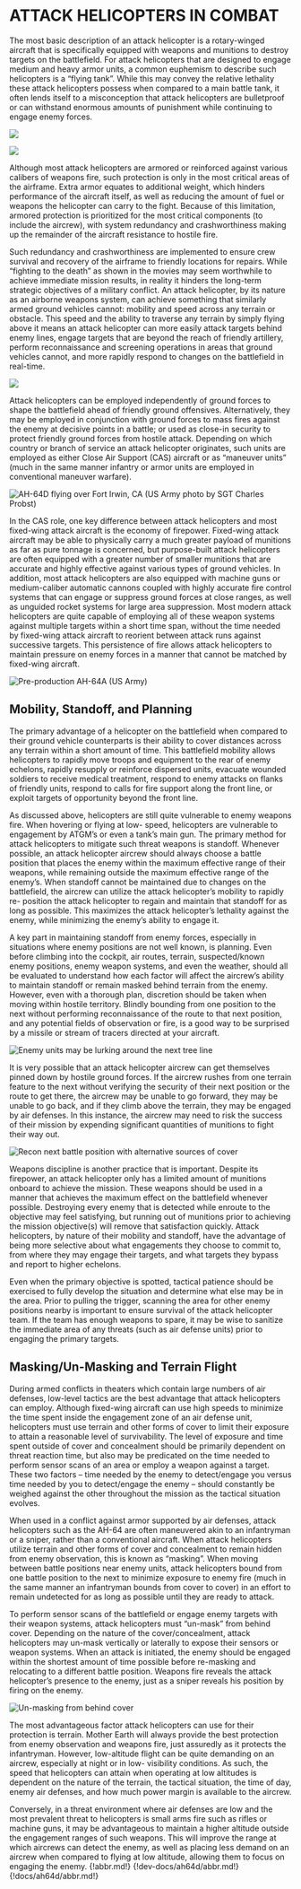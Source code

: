 # ATTACK HELICOPTERS IN COMBAT

The most basic description of an attack helicopter is a rotary-winged aircraft that is specifically equipped with
weapons and munitions to destroy targets on the battlefield. For attack helicopters that are designed to engage
medium and heavy armor units, a common euphemism to describe such helicopters is a “flying tank”. While this
may convey the relative lethality these attack helicopters possess when compared to a main battle tank, it often
lends itself to a misconception that attack helicopters are bulletproof or can withstand enormous amounts of
punishment while continuing to engage enemy forces.


![](img/img-275-1-screen.jpg)

![](img/img-275-2-screen.jpg)

Although most attack helicopters are armored or reinforced against various calibers of weapons fire, such
protection is only in the most critical areas of the airframe. Extra armor equates to additional weight, which
hinders performance of the aircraft itself, as well as reducing the amount of fuel or weapons the helicopter can
carry to the fight. Because of this limitation, armored protection is prioritized for the most critical components (to
include the aircrew), with system redundancy and crashworthiness making up the remainder of the aircraft
resistance to hostile fire.

Such redundancy and crashworthiness are implemented to ensure crew survival and recovery of the airframe to
friendly locations for repairs. While “fighting to the death” as shown in the movies may seem worthwhile to
achieve immediate mission results, in reality it hinders the long-term strategic objectives of a military conflict. An
attack helicopter, by its nature as an airborne weapons system, can
achieve something that similarly armed ground vehicles cannot:
mobility and speed across any terrain or obstacle. This speed and
the ability to traverse any terrain by simply flying above it means an
attack helicopter can more easily attack targets behind enemy lines,
engage targets that are beyond the reach of friendly artillery,
perform reconnaissance and screening operations in areas that
ground vehicles cannot, and more rapidly respond to changes on the
battlefield in real-time.

![](img/img-275-3-screen.jpg)

Attack helicopters can be employed independently of ground forces
to shape the battlefield ahead of friendly ground offensives.
Alternatively, they may be employed in conjunction with ground
forces to mass fires against the enemy at decisive points in a battle;
or used as close-in security to protect friendly ground forces from
hostile attack. Depending on which country or branch of service an
attack helicopter originates, such units are employed as either Close
Air Support (CAS) aircraft or as “maneuver units” (much in the same
manner infantry or armor units are employed in conventional
maneuver warfare).

![AH-64D flying over Fort Irwin, CA (US Army photo by SGT Charles Probst)](img/img-276-1-screen.jpg)



In the CAS role, one key difference between attack helicopters and most fixed-wing attack aircraft is the economy
of firepower. Fixed-wing attack aircraft may be able to physically carry a much greater payload of munitions as
far as pure tonnage is concerned, but purpose-built attack helicopters are often equipped with a greater number
of smaller munitions that are accurate and highly effective against various types of ground vehicles.
In addition, most attack helicopters are also equipped
with machine guns or medium-caliber automatic
cannons coupled with highly accurate fire control
systems that can engage or suppress ground forces at
close ranges, as well as unguided rocket systems for
large area suppression. Most modern attack helicopters
are quite capable of employing all of these weapon
systems against multiple targets within a short time
span, without the time needed by fixed-wing attack
aircraft to reorient between attack runs against
successive targets. This persistence of fire allows attack
helicopters to maintain pressure on enemy forces in a
manner that cannot be matched by fixed-wing aircraft.




![Pre-production AH-64A (US Army)](img/img-276-2-screen.jpg)


## Mobility, Standoff, and Planning

The primary advantage of a helicopter on the battlefield
when compared to their ground vehicle counterparts is
their ability to cover distances across any terrain within a
short amount of time. This battlefield mobility allows
helicopters to rapidly move troops and equipment to the
rear of enemy echelons, rapidly resupply or reinforce
dispersed units, evacuate wounded soldiers to receive
medical treatment, respond to enemy attacks on flanks of
friendly units, respond to calls for fire support along the
front line, or exploit targets of opportunity beyond the
front line.

As discussed above, helicopters are still quite vulnerable to enemy weapons fire. When hovering or flying at low-
speed, helicopters are vulnerable to engagement by ATGM’s or even a tank’s main gun. The primary method for
attack helicopters to mitigate such threat weapons is standoff. Whenever possible, an attack helicopter aircrew
should always choose a battle position that places the enemy within the maximum effective range of their
weapons, while remaining outside the maximum effective range of the enemy’s. When standoff cannot be
maintained due to changes on the battlefield, the aircrew can utilize the attack helicopter’s mobility to rapidly re-
position the attack helicopter to regain and maintain that standoff for as long as possible. This maximizes the
attack helicopter’s lethality against the enemy, while minimizing the enemy’s ability to engage it.

A key part in maintaining standoff from enemy forces, especially in situations where enemy positions are not well
known, is planning. Even before climbing into the cockpit, air routes, terrain, suspected/known enemy positions,
enemy weapon systems, and even the weather, should all be evaluated to understand how each factor will affect
the aircrew’s ability to maintain standoff or remain masked behind terrain from the enemy. However, even with
a thorough plan, discretion should be taken when moving within hostile territory. Blindly bounding from one
position to the next without performing reconnaissance of the route to that next position, and any potential fields
of observation or fire, is a good way to be surprised by a missile or stream of tracers directed at your aircraft.



![Enemy units may be lurking around the next tree line](img/img-277-1-screen.jpg)


It is very possible that an attack helicopter aircrew can get themselves pinned down by hostile ground forces. If
the aircrew rushes from one terrain feature to the next without verifying the security of their next position or the
route to get there, the aircrew may be unable to go forward, they may be unable to go back, and if they climb
above the terrain, they may be engaged by air defenses. In this instance, the aircrew may need to risk the
success of their mission by expending significant quantities of munitions to fight their way out.

![Recon next battle position with alternative sources of cover](img/img-278-1-screen.jpg)


Weapons discipline is another practice that is important. Despite its firepower, an attack helicopter only has a
limited amount of munitions onboard to achieve the mission. These weapons should be used in a manner that
achieves the maximum effect on the battlefield whenever possible. Destroying every enemy that is detected while
enroute to the objective may feel satisfying, but running out of munitions prior to achieving the mission
objective(s) will remove that satisfaction quickly. Attack helicopters, by nature of their mobility and standoff, have
the advantage of being more selective about what engagements they choose to commit to, from where they may
engage their targets, and what targets they bypass and report to higher echelons.

Even when the primary objective is spotted, tactical patience should be exercised to fully develop the situation
and determine what else may be in the area. Prior to pulling the trigger, scanning the area for other enemy
positions nearby is important to ensure survival of the attack helicopter team. If the team has enough weapons
to spare, it may be wise to sanitize the immediate area of any threats (such as air defense units) prior to engaging
the primary targets.

## Masking/Un-Masking and Terrain Flight

During armed conflicts in theaters which contain large numbers of air defenses, low-level tactics are the best
advantage that attack helicopters can employ. Although fixed-wing aircraft can use high speeds to minimize the
time spent inside the engagement zone of an air defense unit, helicopters must use terrain and other forms of
cover to limit their exposure to attain a reasonable level of survivability. The level of exposure and time spent
outside of cover and concealment should be primarily dependent on threat reaction time, but also may be
predicated on the time needed to perform sensor scans of an area or employ a weapon against a target. These
two factors – time needed by the enemy to detect/engage you versus time needed by you to detect/engage the
enemy – should constantly be weighed against the other throughout the mission as the tactical situation evolves.

When used in a conflict against armor supported by air defenses, attack helicopters such as the AH-64 are often
maneuvered akin to an infantryman or a sniper, rather than a conventional aircraft. When attack helicopters
utilize terrain and other forms of cover and concealment to remain hidden from enemy observation, this is known
as “masking”. When moving between battle positions near enemy units, attack helicopters bound from one battle
position to the next to minimize exposure to enemy fire (much in the same manner an infantryman bounds from
cover to cover) in an effort to remain undetected for as long as possible until they are ready to attack.

To perform sensor scans of the battlefield or engage enemy targets with their weapon systems, attack helicopters
must “un-mask” from behind cover. Depending on the nature of the cover/concealment, attack helicopters may
un-mask vertically or laterally to expose their sensors or weapon systems. When an attack is initiated, the enemy
should be engaged within the shortest amount of time possible before re-masking and relocating to a different
battle position. Weapons fire reveals the attack helicopter’s presence to the enemy, just as a sniper reveals his
position by firing on the enemy.

![Un-masking from behind cover](img/img-279-1-screen.jpg)


The most advantageous factor attack helicopters can use for their protection is terrain. Mother Earth will always
provide the best protection from enemy observation and weapons fire, just assuredly as it protects the
infantryman. However, low-altitude flight can be quite demanding on an aircrew, especially at night or in low-
visibility conditions. As such, the speed that helicopters can attain when operating at low altitudes is dependent
on the nature of the terrain, the tactical situation, the time of day, enemy air defenses, and how much power
margin is available to the aircrew.

Conversely, in a threat environment where air defenses are low and the most prevalent threat to helicopters is
small arms fire such as rifles or machine guns, it may be advantageous to maintain a higher altitude outside the
engagement ranges of such weapons. This will improve the range at which aircrews can detect the enemy, as
well as placing less demand on an aircrew when compared to flying at low altitude, allowing them to focus on
engaging the enemy.
{!abbr.md!}
{!dev-docs/ah64d/abbr.md!}
{!docs/ah64d/abbr.md!}
